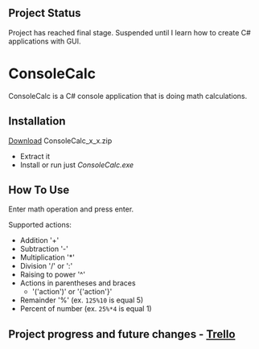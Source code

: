 ## Project Status
Project has reached final stage. Suspended until I learn how to create C# applications with GUI.

# ConsoleCalc

ConsoleCalc is a C# console application that is doing math calculations.

## Installation
[Download](https://github.com/Tymisko/ConsoleCalc/releases) ConsoleCalc_x_x.zip
- Extract it
- Install or run just *ConsoleCalc.exe*

## How To Use
Enter math operation and press enter.

Supported actions:
- Addition '+'
- Subtraction '-'
- Multiplication '*'
- Division '/' or ':'
- Raising to power '^'
- Actions in parentheses and braces 
	- '('action')' or '{'action'}'
- Remainder '%' (ex. `125%10` is equal 5)
- Percent of number (ex. `25%*4` is equal 1)

## Project progress and future changes - [Trello](https://trello.com/b/ZMlxIAII/consolecalc)

